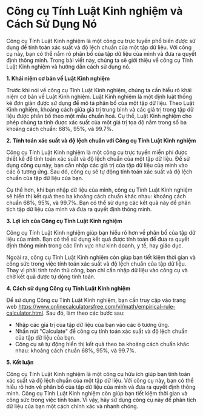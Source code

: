 Công cụ Tính Luật Kinh nghiệm và Cách Sử Dụng Nó
================================================

Công cụ Tính Luật Kinh nghiệm là một công cụ trực tuyến phổ biến được sử dụng để tính toán xác suất và độ lệch chuẩn của một tập dữ liệu. Với công cụ này, bạn có thể nắm rõ phân bố của tập dữ liệu của mình và đưa ra quyết định thông minh. Trong bài viết này, chúng ta sẽ giới thiệu về công cụ Tính Luật Kinh nghiệm và hướng dẫn cách sử dụng nó.

**1. Khái niệm cơ bản về Luật Kinh nghiệm**

Trước khi nói về công cụ Tính Luật Kinh nghiệm, chúng ta cần hiểu rõ khái niệm cơ bản về Luật Kinh nghiệm. Luật Kinh nghiệm là một định luật thống kê đơn giản được sử dụng để mô tả phân bố của một tập dữ liệu. Theo Luật Kinh nghiệm, khoảng cách giữa giá trị trung bình và các giá trị trong tập dữ liệu được phân bố theo một mẫu chuẩn hoá. Cụ thể, Luật Kinh nghiệm cho phép chúng ta tính được xác suất của một giá trị tọa độ nằm trong số ba khoảng cách chuẩn: 68%, 95%, và 99.7%.

**2. Tính toán xác suất và độ lệch chuẩn với Công cụ Tính Luật Kinh nghiệm**

Công cụ Tính Luật Kinh nghiệm là một công cụ trực tuyến miễn phí được thiết kế để tính toán xác suất và độ lệch chuẩn của một tập dữ liệu. Để sử dụng công cụ này, bạn cần nhập các giá trị của tập dữ liệu của mình vào các ô tương ứng. Sau đó, công cụ sẽ tự động tính toán xác suất và độ lệch chuẩn của tập dữ liệu của bạn.

Cụ thể hơn, khi bạn nhập dữ liệu của mình, công cụ Tính Luật Kinh nghiệm sẽ hiển thị kết quả theo ba khoảng cách chuẩn khác nhau: khoảng cách chuẩn 68%, 95%, và 99.7%. Bạn có thể sử dụng các kết quả này để phân tích tập dữ liệu của mình và đưa ra quyết định thông minh.

**3. Lợi ích của Công cụ Tính Luật Kinh nghiệm**

Công cụ Tính Luật Kinh nghiệm giúp bạn hiểu rõ hơn về phân bố của tập dữ liệu của mình. Bạn có thể sử dụng kết quả được tính toán để đưa ra quyết định thông minh trong các lĩnh vực như kinh doanh, y tế, hay giáo dục.

Ngoài ra, công cụ Tính Luật Kinh nghiệm còn giúp bạn tiết kiệm thời gian và công sức trong việc tính toán xác suất và độ lệch chuẩn của tập dữ liệu. Thay vì phải tính toán thủ công, bạn chỉ cần nhập dữ liệu vào công cụ và chờ kết quả được tự động tính toán.

**4. Cách sử dụng Công cụ Tính Luật Kinh nghiệm**

Để sử dụng Công cụ Tính Luật Kinh nghiệm, bạn cần truy cập vào trang web <https://www.onlinecalculatorsfree.com/vi/math/empirical-rule-calculator.html>. Sau đó, làm theo các bước sau:

- Nhập các giá trị của tập dữ liệu của bạn vào các ô tương ứng.
- Nhấn nút "Calculate" để công cụ tính toán xác suất và độ lệch chuẩn của tập dữ liệu của bạn.
- Công cụ sẽ tự động hiển thị kết quả theo ba khoảng cách chuẩn khác nhau: khoảng cách chuẩn 68%, 95%, và 99.7%.

**5. Kết luận**

Công cụ Tính Luật Kinh nghiệm là một công cụ hữu ích giúp bạn tính toán xác suất và độ lệch chuẩn của một tập dữ liệu. Với công cụ này, bạn có thể hiểu rõ hơn về phân bố của tập dữ liệu của mình và đưa ra quyết định thông minh. Công cụ Tính Luật Kinh nghiệm còn giúp bạn tiết kiệm thời gian và công sức trong việc tính toán. Vì vậy, hãy sử dụng công cụ này để phân tích dữ liệu của bạn một cách chính xác và nhanh chóng.